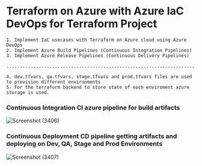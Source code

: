 # Terraform on Azure with Azure IaC DevOps for Terraform Project

```
1. Implement IaC usecases with Terraform on Azure cloud using Azure DevOps
2. Implement Azure Build Pipelines (Continuous Integration Pipelines)
3. Implement Azure Release Pipelines (Continuous Delivery Pipelines)

..............................................................................

4. dev.tfvars, qa.tfvars, stage.tfvars and prod.tfvars files are used to provision different environments
5. For the terraform backend to store state of each enviroment azure storage is used.

```
### Continuous Integration CI azure pipeline for build artifacts

![Screenshot (3406)](https://user-images.githubusercontent.com/21228768/166950208-4a8de497-ad59-44c3-896c-e6f01e8f13e7.png)

### Continuous Deployment CD pipeline getting artifacts and deploying on Dev, QA, Stage and Prod Environments

![Screenshot (3407)](https://user-images.githubusercontent.com/21228768/166950311-0b0ae23b-70d0-4163-8fd9-0833348e338c.png)
